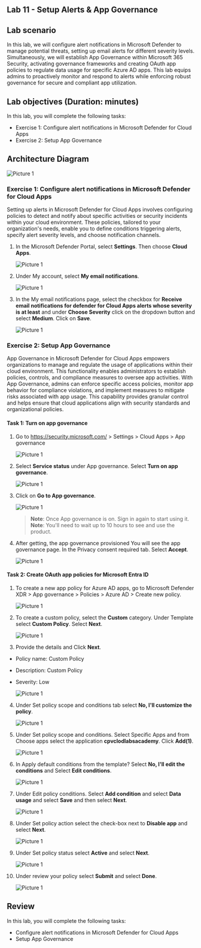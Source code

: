## Lab 11 - Setup Alerts & App Governance 

## Lab scenario

In this lab, we will configure alert notifications in Microsoft Defender to manage potential threats, setting up email alerts for different severity levels. Simultaneously, we will establish App Governance within Microsoft 365 Security, activating governance frameworks and creating OAuth app policies to regulate data usage for specific Azure AD apps. This lab equips admins to proactively monitor and respond to alerts while enforcing robust governance for secure and compliant app utilization.

## Lab objectives (Duration: minutes)

In this lab, you will complete the following tasks:
- Exercise 1: Configure alert notifications in Microsoft Defender for Cloud Apps 
- Exercise 2: Setup App Governance  

## Architecture Diagram

   ![Picture 1](../Media/lab11-arch.png)

### Exercise 1: Configure alert notifications in Microsoft Defender for Cloud Apps

Setting up alerts in Microsoft Defender for Cloud Apps involves configuring policies to detect and notify about specific activities or security incidents within your cloud environment. These policies, tailored to your organization's needs, enable you to define conditions triggering alerts, specify alert severity levels, and choose notification channels.

1. In the Microsoft Defender Portal, select **Settings**. Then choose **Cloud Apps**.

   ![Picture 1](../Media/alerts11.png)

2. Under My account, select **My email notifications**.

   ![Picture 1](../Media/alerts12.png)

3. In the My email notifications page, select the checkbox for **Receive email notifications for defender for Cloud Apps alerts whose severity is at least** and under **Choose Severity** click on the dropdown button and select **Medium**. Click on **Save**.

   ![Picture 1](../Media/alerts13.png)


### Exercise 2: Setup App Governance  

App Governance in Microsoft Defender for Cloud Apps empowers organizations to manage and regulate the usage of applications within their cloud environment. This functionality enables administrators to establish policies, controls, and compliance measures to oversee app activities. With App Governance, admins can enforce specific access policies, monitor app behavior for compliance violations, and implement measures to mitigate risks associated with app usage. This capability provides granular control and helps ensure that cloud applications align with security standards and organizational policies.

#### Task 1: Turn on app governance

1. Go to https://security.microsoft.com/ > Settings > Cloud Apps > App governance

   ![Picture 1](../Media/AppGovernance1.png)

2. Select **Service status** under App governance. Select **Turn on app governance**.

   ![Picture 1](../Media/AppGovernance3.png)

3. Click on **Go to App governance**.

   ![Picture 1](../Media/AppGovernance5a.png) 
   
   >**Note**: Once App governance is on. Sign in again to start using it.   
   >**Note**: You'll need to wait up to 10 hours to see and use the product.

3. After getting, the app governance provisioned You will see the app governance page. In the Privacy consent required tab. Select **Accept**.

   ![Picture 1](../Media/AppGovernance4.png)


#### Task 2: Create OAuth app policies for Microsoft Entra ID

1. To create a new app policy for Azure AD apps, go to Microsoft Defender XDR > App governance > Policies > Azure AD > Create new policy.

   ![Picture 1](../Media/AppGovernance5.png)

2. To create a custom policy, select the **Custom** category. Under Template select **Custom Policy**. Select **Next**.

   ![Picture 1](../Media/AppGovernance6-2.png)

3. Provide the details and Click **Next**.
- Policy name: Custom Policy <inject key="DeploymentID" enableCopy="false" /></inject>
- Description: Custom Policy <inject key="DeploymentID" enableCopy="false" /></inject>
- Severity: Low

   ![Picture 1](../Media/new1.png)

4. Under Set policy scope and conditions tab select **No, I'll customize the policy**.

   ![Picture 1](../Media/AppGovernance6-4.png)

5. Under Set policy scope and conditions. Select Specific Apps and from Choose apps select the application **cpvclodlabsacademy**. Click **Add(1)**.

   ![Picture 1](../Media/new2.png)

6. In Apply default conditions from the template? Select **No, I'll edit the conditions** and Select **Edit conditions**.

   ![Picture 1](../Media/AppGovernance6-8.png)

7. Under Edit policy conditions. Select **Add condition** and select **Data usage** and select **Save** and then select **Next**.

   ![Picture 1](../Media/AppGovernance6-9.png)

8. Under Set policy action select the check-box next to **Disable app** and select **Next**.

   ![Picture 1](../Media/AppGovernance6-12.png)

9. Under Set policy status select **Active** and select **Next**.

   ![Picture 1](../Media/AppGovernance6-13.png)

10. Under review your policy select **Submit** and select **Done**.

    ![Picture 1](../Media/AppGovernance6-14.png)

## Review
In this lab, you will complete the following tasks:
- Configure alert notifications in Microsoft Defender for Cloud Apps 
- Setup App Governance
